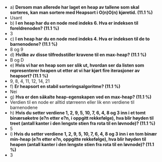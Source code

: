  - a) **Dersom man allerede har laget en heap av tallene som skal sorteres, kan man sortere med Heapsort i O(n)O(n) kjøretid. (11.1 %)**
  - Usant
 - b) **I en heap har du en node med indeks 6. Hva er indeksen til foreldrenoden? (11.1 %)**
  - 3
 - c) **I en heap har du en node med indeks 4. Hva er indeksen til de to barnenodene? (11.1 %)**
  - 8 og 9
 - d) **Hvilke av disse tilfredsstiller kravene til en max-heap? (11.1 %)**
  - B og D
 - e) **Hvis vi har en heap som ser slik ut, hvordan ser da listen som representerer heapen ut etter at vi har kjørt fire iterasjoner av heapsort? (11.1 %)**
  - 9, 8, 4, 11, 12, 14, 21
 - f) **Er heapsort en stabil sorteringsalgoritme? (11.1 %)**
  - Nei
 - g) **Hva er den såkalte heap-egenskapen ved en max-heap? (11.1 %)**
  - Verdien til en node er alltid størreenn eller lik enn verdiene til barnenodene
 - h) **Hvis du setter verdiene 1, 2, 9, 5, 10, 7, 6, 4, 8 og 3 inn i et tomt binærsøketre (e?n etter e?n, i oppgitt rekkefølge), hva blir høyden til treet (antall kanter i den lengste stien fra rota til en løvnode)? (11.1 %)**
  - 5
 - i) **Hvis du setter verdiene 1, 2, 9, 5, 10, 7, 6, 4, 8 og 3 inn i en tom binær min-heap (e?n etter e?n, oppgitte rekkefølge), hva blir høyden til heapen (antall kanter i den lengste stien fra rota til en løvnode)? (11.1 %)**
  - 3
